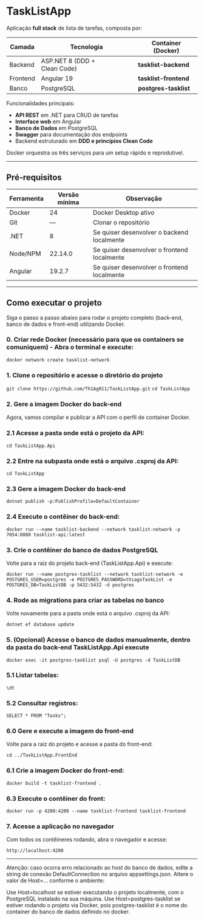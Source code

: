 # TaskListApp

Aplicação **full stack** de lista de tarefas, composta por:

| Camada   | Tecnologia                              | Container (Docker)    |
|----------|-----------------------------------------|-----------------------|
| Backend  | ASP.NET 8 (DDD + Clean Code)            | **tasklist-backend**  |
| Frontend | Angular 19                              | **tasklist-frontend** |
| Banco    | PostgreSQL                              | **postgres-tasklist** |

Funcionalidades principais:

* **API REST** em .NET para CRUD de tarefas  
* **Interface web** em Angular  
* **Banco de Dados** em PostgreSQL  
* **Swagger** para documentação dos endpoints  
* Backend estruturado em **DDD e princípios Clean Code**

Docker orquestra os três serviços para um setup rápido e reprodutível.

---

## Pré‑requisitos

| Ferramenta | Versão mínima | Observação                                  |
|------------|---------------|---------------------------------------------|
| Docker     | 24            | Docker Desktop ativo                        |
| Git        | —             | Clonar o repositório                        |
| .NET       | 8             | Se quiser desenvolver o backend localmente  |
| Node/NPM   | 22.14.0       | Se quiser desenvolver o frontend localmente |
| Angular    | 19.2.7        | Se quiser desenvolver o frontend localmente |

---


## Como executar o projeto

Siga o passo a passo abaixo para rodar o projeto completo (back-end, banco de dados e front-end) utilizando Docker.

### 0. Criar rede Docker (necessário para que os containers se comuniquem) - Abra o terminal e execute:

`docker network create tasklist-network`

### 1. Clone o repositório e acesse o diretório do projeto

`git clone https://github.com/Th1Ag011/TaskListApp.git`
`cd TaskListApp`

### 2. Gere a imagem Docker do back-end

Agora, vamos compilar e publicar a API com o perfil de container Docker.

### 2.1 Acesse a pasta onde está o projeto da API:
`cd TaskListApp.Api` 

### 2.2 Entre na subpasta onde está o arquivo .csproj da API:
`cd TaskListApp`

### 2.3 Gere a imagem Docker do back-end
`dotnet publish -p:PublishProfile=DefaultContainer` 

### 2.4 Execute o contêiner do back-end:
`docker run --name tasklist-backend --network tasklist-network -p 7054:8080 tasklist-api:latest`

### 3. Crie o contêiner do banco de dados PostgreSQL

Volte para a raiz do projeto back-end (TaskListApp.Api) e execute:

`docker run --name postgres-tasklist --network tasklist-network -e POSTGRES_USER=postgres -e POSTGRES_PASSWORD=thiagoTaskList -e POSTGRES_DB=TaskListDB -p 5432:5432 -d postgres`

### 4. Rode as migrations para criar as tabelas no banco

Volte novamente para a pasta onde está o arquivo .csproj da API:

`dotnet ef database update`


### 5. (Opcional) Acesse o banco de dados manualmente, dentro da pasta do back-end TaskListApp.Api execute

`docker exec -it postgres-tasklist psql -U postgres -d TaskListDB`

### 5.1 Listar tabelas:
`\dt`

### 5.2 Consultar registros:
`SELECT * FROM "Tasks";`

### 6.0 Gere e execute a imagem do front-end

Volte para a raiz do projeto e acesse a pasta do front-end:

`cd ../TaskListApp.FrontEnd`

### 6.1 Crie a imagem Docker do front-end:

`docker build -t tasklist-frontend .`

### 6.3 Execute o contêiner do front:

`docker run -p 4200:4200 --name tasklist-frontend tasklist-frontend`

### 7. Acesse a aplicação no navegador

Com todos os contêineres rodando, abra o navegador e acesse:

`http://localhost:4200`

---

Atenção: 
caso ocorra erro relacionado ao host do banco de dados, edite a string de conexão DefaultConnection no arquivo appsettings.json. 
Altere o valor de Host=... conforme o ambiente:

Use Host=localhost se estiver executando o projeto localmente, com o PostgreSQL instalado na sua máquina.
Use Host=postgres-tasklist se estiver rodando o projeto via Docker, pois postgres-tasklist é o nome do container do banco de dados definido no docker.
